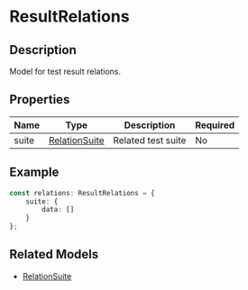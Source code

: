 # ResultRelations

## Description

Model for test result relations.

## Properties

| Name | Type | Description | Required |
|------|------|-------------|----------|
| suite | [RelationSuite](RelationSuite.md) | Related test suite | No |

## Example

```typescript
const relations: ResultRelations = {
    suite: {
        data: []
    }
};
```

## Related Models

- [RelationSuite](RelationSuite.md)
